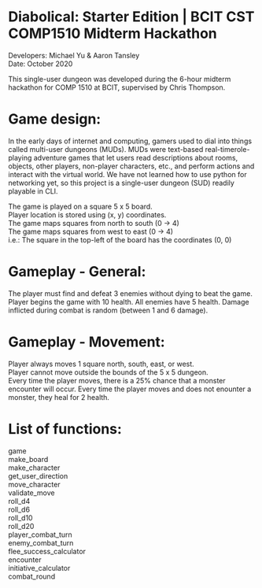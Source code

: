 # Diabolical: Starter Edition | BCIT CST COMP1510 Midterm Hackathon
Developers: Michael Yu & Aaron Tansley   
Date: October 2020

This single-user dungeon was developed during the 6-hour midterm hackathon for COMP 1510 at BCIT, supervised by Chris Thompson.

# Game design:
In the early days of internet and computing, gamers used to dial into things called multi-user dungeons (MUDs). MUDs were text-based real-timerole-playing adventure games that let users read descriptions about rooms, objects, other players, non-player characters, etc., and perform actions and interact with the virtual world. We have not learned how to use python for networking yet, so this project is a single-user dungeon (SUD) readily playable in CLI.

The game is played on a square 5 x 5 board.  
Player location is stored using (x, y) coordinates.  
The game maps squares from north to south (0 -> 4)  
The game maps squares from west to east (0 -> 4)  
i.e.: The square in the top-left of the board has the coordinates (0, 0)

# Gameplay - General:
The player must find and defeat 3 enemies without dying to beat the game.  
Player begins the game with 10 health. All enemies have 5 health.
Damage inflicted during combat is random (between 1 and 6 damage).

# Gameplay - Movement:
Player always moves 1 square north, south, east, or west.  
Player cannot move outside the bounds of the 5 x 5 dungeon.  
Every time the player moves, there is a 25% chance that a monster encounter will occur.
Every time the player moves and does not enounter a monster, they heal for 2 health.

# List of functions:  
game   
make_board    
make_character   
get_user_direction  
move_character  
validate_move  
roll_d4  
roll_d6  
roll_d10  
roll_d20  
player_combat_turn   
enemy_combat_turn   
flee_success_calculator  
encounter  
initiative_calculator  
combat_round  
